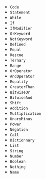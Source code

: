- `Code`
- `Statement`
- `While`
- `If`
- `IfModifier`
- `OrKeyword`
- `NotKeyword`
- `Defined`
- `Equal`
- `Rescue`
- `Ternary`
- `Range`
- `OrOperator`
- `AndOperator`
- `Equality`
- `GreaterThan`
- `BitwiseOr`
- `BitwiseAnd`
- `Shift`
- `Addition`
- `Multiplication`
- `UnaryMinus`
- `Power`
- `Negation`
- `Call`
- `Dictionnary`
- `List`
- `String`
- `Number`
- `Boolean`
- `Nothing`
- `Name`
